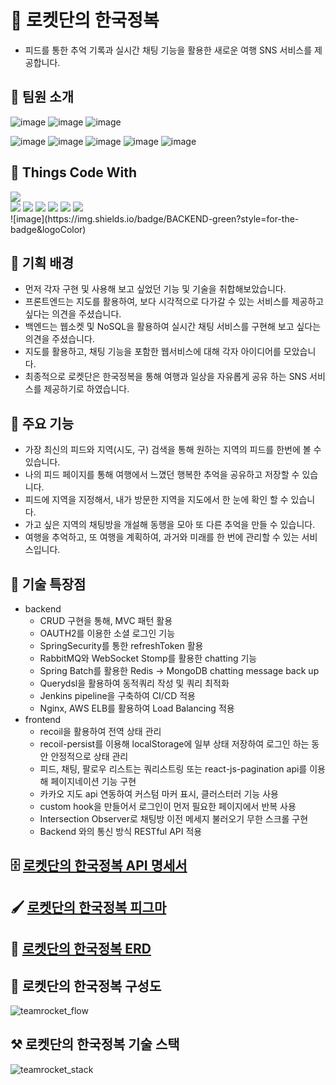 # 🚀  로켓단의 한국정복
- 피드를 통한 추억 기록과 실시간 채팅 기능을 활용한 새로운 여행 SNS 서비스를 제공합니다.


## **💪 팀원 소개**
![image](https://img.shields.io/badge/FRONTEND-yellow?style=for-the-badge) 
![image](https://img.shields.io/badge/%EA%B9%80%EA%B0%80%EB%B9%88-F5463D?style=for-the-badge&logo=Revolut&logoColor=white)
![image](https://img.shields.io/badge/%EA%B9%80%EC%9C%A0%EB%AF%BC-F5463D?style=for-the-badge&logo=Revolut&logoColor=white) 

![image](https://img.shields.io/badge/BACKEND-green?style=for-the-badge&logoColor)
![image](https://img.shields.io/badge/%EC%9C%A0%ED%98%95%EC%A7%84-af2afc?style=for-the-badge&logo=Revolut&logoColor=white)
![image](https://img.shields.io/badge/%EA%B9%80%EC%9A%B0%EC%A7%84-af2afc?style=for-the-badge&logo=Revolut&logoColor=white)
![image](https://img.shields.io/badge/%EB%B0%95%EA%B7%80%EC%9A%B0-af2afc?style=for-the-badge&logo=Revolut&logoColor=white)
![image](https://img.shields.io/badge/%ED%95%9C%EA%B7%9C%EB%B9%88-af2afc?style=for-the-badge&logo=Revolut&logoColor=white) 
</br>

## **🌈 Things Code With**
<section>
<img src="https://img.shields.io/badge/FRONTEND-yellow?style=for-the-badge">
<div>
    <img src="https://img.shields.io/badge/React-61DAFB?&style=flat-square&logo=react&logoColor=white">
    <img src="https://img.shields.io/badge/TailwindCss-61DAFB?&style=flat-square&logo=tailwindCss&logoColor=white">
    <img src="https://img.shields.io/badge/StyledComponent-DB7093?&style=flat-square&logo=styled-components&logoColor=white">
    <img src="https://img.shields.io/badge/Recoil-0088CC?&style=flat-square&logo=reactOs&logoColor=white">
    <img src="https://img.shields.io/badge/React%20Router-CA4245?&style=flat-square&logo=reactRouter&logoColor=white">
    <img src="https://img.shields.io/badge/Socket-333333?&style=flat-square&logo=socket.io&logoColor=white">
</div>
![image](https://img.shields.io/badge/BACKEND-green?style=for-the-badge&logoColor)
</section>

## **💪 기획 배경**
- 먼저 각자 구현 및 사용해 보고 싶었던 기능 및 기술을 취합해보았습니다.
- 프론트엔드는 지도를 활용하여, 보다 시각적으로 다가갈 수 있는 서비스를 제공하고 싶다는 의견을 주셨습니다.
- 백엔드는 웹소켓 및 NoSQL을 활용하여 실시간 채팅 서비스를 구현해 보고 싶다는 의견을 주셨습니다.
- 지도를 활용하고, 채팅 기능을 포함한 웹서비스에 대해 각자 아이디어를 모았습니다. 
- 최종적으로 로켓단은 한국정복을 통해 여행과 일상을 자유롭게 공유 하는 SNS 서비스를 제공하기로 하였습니다.

## **💪 주요 기능**
- 가장 최신의 피드와 지역(시도, 구) 검색을 통해 원하는 지역의 피드를 한번에 볼 수 있습니다.
- 나의 피드 페이지를 통해 여행에서 느꼈던 행복한 추억을 공유하고 저장할 수 있습니다.
- 피드에 지역을 지정해서, 내가 방문한 지역을 지도에서 한 눈에 확인 할 수 있습니다.
- 가고 싶은 지역의 채팅방을 개설해 동행을 모아 또 다른 추억을 만들 수 있습니다.
- 여행을 추억하고, 또 여행을 계획하여, 과거와 미래를 한 번에 관리할 수 있는 서비스입니다.

## **💪 기술 특장점**
- backend
    - CRUD 구현을 통해, MVC 패턴 활용
    - OAUTH2를 이용한 소셜 로그인 기능
    - SpringSecurity를 통한 refreshToken 활용 
    - RabbitMQ와 WebSocket Stomp를 활용한 chatting 기능
    - Spring Batch를 활용한 Redis → MongoDB chatting message back up
    - Querydsl을 활용하여 동적쿼리 작성 및 쿼리 최적화
    - Jenkins pipeline을 구축하여 CI/CD 적용
    - Nginx, AWS ELB를 활용하여 Load Balancing 적용
- frontend
    - recoil을 활용하여 전역 상태 관리
    - recoil-persist를 이용해 localStorage에 일부 상태 저장하여 로그인 하는 동안 안정적으로 상태 관리
    - 피드, 채팅, 팔로우 리스트는 쿼리스트링 또는 react-js-pagination api를 이용해 페이지네이션 기능 구현
    - 카카오 지도 api 연동하여 커스텀 마커 표시, 클러스터러 기능 사용
    - custom hook을 만들어서 로그인이 먼저 필요한 페이지에서 반복 사용
    - Intersection Observer로 채팅방 이전 메세지 불러오기 무한 스크롤 구현
    - Backend 와의 통신 방식 RESTful API 적용

## 🗄 [로켓단의 한국정복 API 명세서](https://nebula-catboat-ea3.notion.site/API-f8e38669f5ff4a1ca76c02379a44413a)

## 🖌 [로켓단의 한국정복 피그마](https://www.figma.com/file/SMJ8qB7DGRhI7SmovOpD3c/%EB%A1%9C%EC%BC%93%EB%8B%A8-%ED%94%BC%EA%B7%B8%EB%A7%88?node-id=1%3A206)

## 💾 [로켓단의 한국정복 ERD](https://www.erdcloud.com/d/mBqzY3pZMaAueigMB)

## 🧱 로켓단의 한국정복 구성도
![teamrocket_flow](https://user-images.githubusercontent.com/67041069/201728725-6611c514-e1a5-4d78-9060-8965be25fd1c.png)


## ⚒ 로켓단의 한국정복 기술 스택
![teamrocket_stack](https://user-images.githubusercontent.com/67041069/201720679-cc43212e-969b-4577-9bd8-2bf195cd72ce.png)

